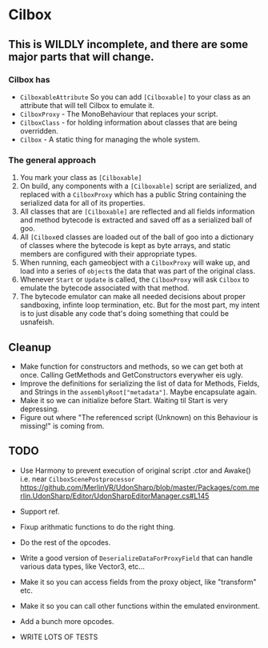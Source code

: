 # Cilbox

## This is WILDLY incomplete, and there are some major parts that will change.

### Cilbox has
 * `CilboxableAttribute` So you can add `[Cilboxable]` to your class as an attribute that will tell Cilbox to emulate it.
 * `CilboxProxy` - The MonoBehaviour that replaces your script.
 * `CilboxClass` - for holding information about classes that are being overridden.
 * `Cilbox` - A static thing for managing the whole system.

### The general approach
1. You mark your class as `[Cilboxable]`
2. On build, any components with a `[Cilboxable]` script are serialized, and replaced with a `CilboxProxy` which has a public String containing the serialized data for all of its properties.
3. All classes that are `[Cilboxable]` are reflected and all fields information and method bytecode is extracted and saved off as a serialized ball of goo.
4. All `[Cilbox`ed classes are loaded out of the ball of goo into a dictionary of classes where the bytecode is kept as byte arrays, and static members are configured with their appropriate types.
5. When running, each gameobject with a `CilboxProxy` will wake up, and load into a series of `object`s the data that was part of the original class.
6. Whenever `Start` or `Update` is called, the `CilboxProxy` will ask `Cilbox` to emulate the bytecode associated with that method.
7. The bytecode emulator can make all needed decisions about proper sandboxing, infinte loop termination, etc. But for the most part, my intent is to just disable any code that's doing something that could be usnafeish.

## Cleanup
 * Make function for constructors and methods, so we can get both at once.  Calling GetMethods and GetConstructors everywher eis ugly.
 * Improve the definitions for serializing the list of data for Methods, Fields, and Strings in the `assemblyRoot["metadata"]`. Maybe encapsulate again.  
 * Make it so we can initialize before Start.  Waiting til Start is very depressing.
 * Figure out where "The referenced script (Unknown) on this Behaviour is missing!" is coming from.

## TODO
 * Use Harmony to prevent execution of original script .ctor and Awake() i.e. near `CilboxScenePostprocessor` https://github.com/MerlinVR/UdonSharp/blob/master/Packages/com.merlin.UdonSharp/Editor/UdonSharpEditorManager.cs#L145
 * Support ref.
 * Fixup arithmatic functions to do the right thing.
 * Do the rest of the opcodes.
 * Write a good version of `DeserializeDataForProxyField` that can handle various data types, like Vector3, etc...
 * Make it so you can access fields from the proxy object, like "transform" etc.
 * Make it so you can call other functions within the emulated environment.
 * Add a bunch more opcodes.

 * WRITE LOTS OF TESTS
